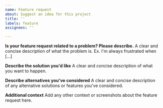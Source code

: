 ```yaml
---
name: Feature request
about: Suggest an idea for this project
title: ''
labels: feature
assignees: ''

---
```


<!--
Note that this request form is for the https://manyfold.app website. If you have a product request, visit https://github.com/manyfold3d/manyfold/issues/new/choose instead.

Before submitting a feature request, please take a look at our list of existing requests, to see if anyone has suggested the same thing! We might already be working on it :) https://github.com/manyfold3d/website/labels/feature

You can also come and discuss ideas in our Feature Requests channel on Matrix: https://matrix.to/#/#manyfold:matrix.org
-->

**Is your feature request related to a problem? Please describe.**
A clear and concise description of what the problem is. Ex. I'm always frustrated when [...]

**Describe the solution you'd like**
A clear and concise description of what you want to happen.

**Describe alternatives you've considered**
A clear and concise description of any alternative solutions or features you've considered.

**Additional context**
Add any other context or screenshots about the feature request here.
